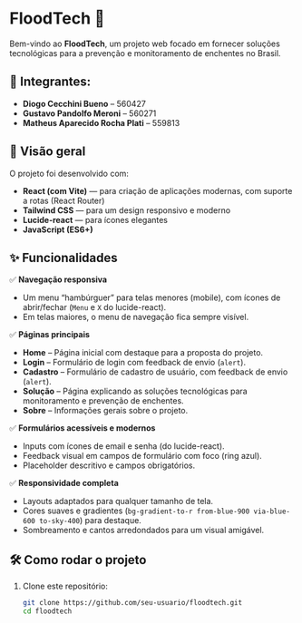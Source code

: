 # FloodTech 🚀

Bem-vindo ao **FloodTech**, um projeto web focado em fornecer soluções tecnológicas para a prevenção e monitoramento de enchentes no Brasil.

## 👥 Integrantes:

- **Diogo Cecchini Bueno** – 560427
- **Gustavo Pandolfo Meroni** – 560271
- **Matheus Aparecido Rocha Plati** – 559813

## 🌊 Visão geral

O projeto foi desenvolvido com:

- **React (com Vite)** — para criação de aplicações modernas, com suporte a rotas (React Router)
- **Tailwind CSS** — para um design responsivo e moderno
- **Lucide-react** — para ícones elegantes
- **JavaScript (ES6+)**

## ✨ Funcionalidades

✅ **Navegação responsiva**

- Um menu “hambúrguer” para telas menores (mobile), com ícones de abrir/fechar (`Menu` e `X` do lucide-react).
- Em telas maiores, o menu de navegação fica sempre visível.

✅ **Páginas principais**

- **Home** – Página inicial com destaque para a proposta do projeto.
- **Login** – Formulário de login com feedback de envio (`alert`).
- **Cadastro** – Formulário de cadastro de usuário, com feedback de envio (`alert`).
- **Solução** – Página explicando as soluções tecnológicas para monitoramento e prevenção de enchentes.
- **Sobre** – Informações gerais sobre o projeto.

✅ **Formulários acessíveis e modernos**

- Inputs com ícones de email e senha (do lucide-react).
- Feedback visual em campos de formulário com foco (ring azul).
- Placeholder descritivo e campos obrigatórios.

✅ **Responsividade completa**

- Layouts adaptados para qualquer tamanho de tela.
- Cores suaves e gradientes (`bg-gradient-to-r from-blue-900 via-blue-600 to-sky-400`) para destaque.
- Sombreamento e cantos arredondados para um visual amigável.

## 🛠️ Como rodar o projeto

1. Clone este repositório:
   ```bash
   git clone https://github.com/seu-usuario/floodtech.git
   cd floodtech
   ```
